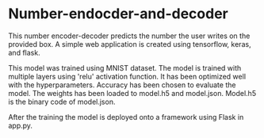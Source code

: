 # Number-endocder-and-decoder
This number encoder-decoder predicts the number the user writes on the provided box. A simple web application is created using tensorflow, keras, and flask. 

This model was trained using MNIST dataset.
The model is trained with multiple layers using 'relu' activation function. It has been optimized well with the hyperparameters. Accuracy has been chosen to evaluate the model. 
The weights has been loaded to model.h5 and model.json. Model.h5 is the binary code of model.json.

After the training the model is deployed onto a framework using Flask in app.py. 
